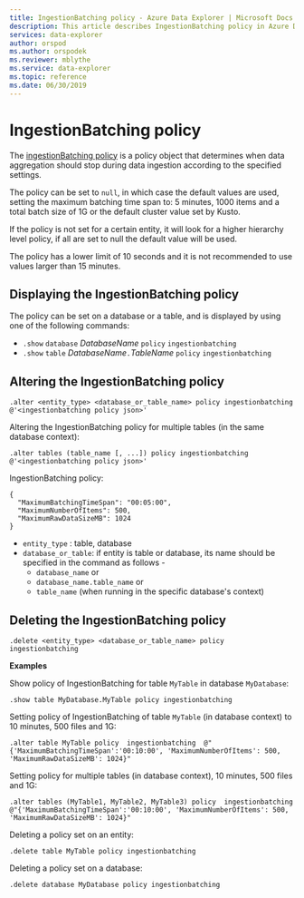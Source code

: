 ```yaml
---
title: IngestionBatching policy - Azure Data Explorer | Microsoft Docs
description: This article describes IngestionBatching policy in Azure Data Explorer.
services: data-explorer
author: orspod
ms.author: orspodek
ms.reviewer: mblythe
ms.service: data-explorer
ms.topic: reference
ms.date: 06/30/2019
---
```

# IngestionBatching policy

The [ingestionBatching policy](../concepts/batchingpolicy.md) is a policy object that determines
when data aggregation should stop during data ingestion according to the specified settings.

The policy can be set to `null`, in which case the default values are used, setting
the maximum batching time span to: 5 minutes, 1000 items and a total batch size of 1G 
or the default cluster value set by Kusto.

If the policy is not set for a certain entity, it will look for a higher hierarchy level policy,
if all are set to null the default value will be used. 

The policy has a lower limit of 10 seconds and it is not recommended to use values larger than 15 minutes.

## Displaying the IngestionBatching policy

The policy can be set on a database or a table, and is displayed by using one of the following
commands:

* `.show` `database` *DatabaseName* `policy` `ingestionbatching`
* `.show` `table` *DatabaseName*`.`*TableName* `policy` `ingestionbatching`

## Altering the IngestionBatching policy

```kusto
.alter <entity_type> <database_or_table_name> policy ingestionbatching @'<ingestionbatching policy json>'
```
Altering the IngestionBatching policy for multiple tables (in the same database context):

```kusto
.alter tables (table_name [, ...]) policy ingestionbatching @'<ingestionbatching policy json>'
```
IngestionBatching policy:
```
{
  "MaximumBatchingTimeSpan": "00:05:00",
  "MaximumNumberOfItems": 500, 
  "MaximumRawDataSizeMB": 1024
}
```

* `entity_type` : table, database
* `database_or_table`: if entity is table or database, its name should be specified in the command as follows - 
  - `database_name` or 
  - `database_name.table_name` or 
  - `table_name` (when running in the specific database's context)

## Deleting the IngestionBatching policy

```kusto
.delete <entity_type> <database_or_table_name> policy ingestionbatching
```

**Examples**

Show policy of IngestionBatching for table `MyTable` in database `MyDatabase`:
```
.show table MyDatabase.MyTable policy ingestionbatching 
```

Setting policy of IngestionBatching of table `MyTable` (in database context) to 10 minutes, 500 files and 1G:
```
.alter table MyTable policy  ingestionbatching  @"{'MaximumBatchingTimeSpan':'00:10:00', 'MaximumNumberOfItems': 500, 'MaximumRawDataSizeMB': 1024}"
```

Setting policy for multiple tables (in database context), 10 minutes, 500 files and 1G:
```
.alter tables (MyTable1, MyTable2, MyTable3) policy  ingestionbatching  @"{'MaximumBatchingTimeSpan':'00:10:00', 'MaximumNumberOfItems': 500, 'MaximumRawDataSizeMB': 1024}"
```

Deleting a policy set on an entity:
```
.delete table MyTable policy ingestionbatching
```

Deleting a policy set on a database:
```
.delete database MyDatabase policy ingestionbatching
```